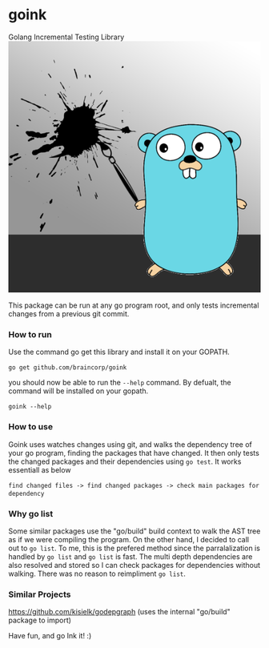 # goink
Golang Incremental Testing Library
![Goink Logo](goink.png)

This package can be run at any go program root, and only tests incremental changes from a previous git commit.

### How to run
Use the command go get this library and install it on your GOPATH.
```
go get github.com/braincorp/goink
```
you should now be able to run the `--help` command. By defualt, the command will be installed on your gopath.
```
goink --help
```

### How to use
Goink uses watches changes using git, and walks the dependency tree of your go program, finding the packages that have changed.
It then only tests the changed packages and their dependencies using `go test`. It works essentiall as below
```
find changed files -> find changed packages -> check main packages for dependency
```

### Why go list
Some similar packages use the "go/build" build context to walk the AST tree as if we were compiling the program. On the other hand, I decided to call out to `go list`. To me, this is the prefered method since the parralalization is handled by `go list` and `go list` is fast. The multi depth dependencies are also resolved and stored so I can check packages for dependencies without walking. There was no reason to reimpliment `go list`.

### Similar Projects

https://github.com/kisielk/godepgraph (uses the internal "go/build" package to import)



Have fun, and go Ink it! :)
